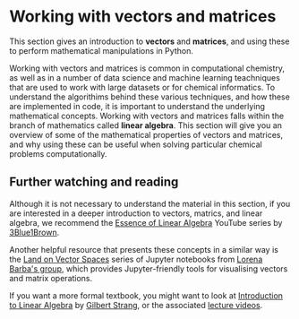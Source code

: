 # Working with vectors and matrices

This section gives an introduction to **vectors** and **matrices**, and using these to perform mathematical manipulations in Python.

Working with vectors and matrices is common in computational chemistry, as well as in a number of data science and machine learning teachniques that are used to work with large datasets or for chemical informatics. To understand the algorithims behind these various techniques, and how these are implemented in code, it is important to understand the underlying mathematical concepts. Working with vectors and matrices falls within the branch of mathematics called **linear algebra**. This section will give you an overview of some of the mathematical properties of vectors and matrices, and why using these can be useful when solving particular chemical problems computationally.

## Further watching and reading
Although it is not necessary to understand the material in this section, 
if you are interested in a deeper introduction to vectors, matrics, and linear algebra, we recommend the [Essence of Linear Algebra](https://www.youtube.com/watch?v=fNk_zzaMoSs) YouTube series by [3Blue1Brown](https://www.youtube.com/channel/UCYO_jab_esuFRV4b17AJtAw). 

Another helpful resource that presents these concepts in a similar way is the [Land on Vector Spaces](https://github.com/engineersCode/EngComp4\_landlinear) series of Jupyter notebooks from [Lorena Barba's group](https://lorenabarba.com), which provides Jupyter-friendly tools for visualising vectors and matrix operations. 

If you want a more formal textbook, you might want to look at [Introduction to Linear Algebra](http://math.mit.edu/\~gs/linearalgebra/) by [Gilbert Strang](http://math.mit.edu/~gs/), or the associated [lecture videos](https://www.youtube.com/playlist?list=PL49CF3715CB9EF31D).



